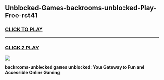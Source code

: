 
## Unblocked-Games-backrooms-unblocked-Play-Free-rst41
<h3>
<a href="https://premium76.site?title=backrooms-unblocked&ref=10A">CLICK TO PLAY</a></h3>
<hr>

<h3>
<a href="https://premium76.site?title=backrooms-unblocked&ref=10A">CLICK 2 PLAY</a>
  
</h3>

<a href="https://premium76.site?title=backrooms-unblocked&ref=10A"><img src="https://clearcache.store/games.png"></a>


**backrooms-unblocked games unblocked: Your Gateway to Fun and Accessible Online Gaming**
